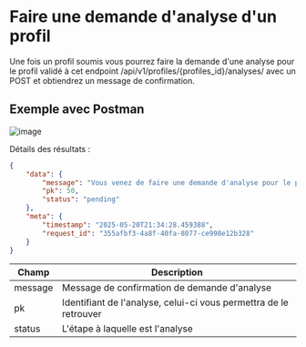 # Faire une demande d'analyse d'un profil
Une fois un profil soumis vous pourrez faire la demande d'une analyse pour le profil validé à cet endpoint /api/v1/profiles/{profiles_id}/analyses/ avec un POST et obtiendrez un message de confirmation.

## Exemple avec Postman

![image](https://github.com/user-attachments/assets/385bf441-7f4b-400d-b998-908fb2b96395)

Détails des résultats :
```json
{
    "data": {
        "message": "Vous venez de faire une demande d'analyse pour le profile 437",
        "pk": 50,
        "status": "pending"
    },
    "meta": {
        "timestamp": "2025-05-20T21:34:28.459388",
        "request_id": "355afbf3-4a8f-40fa-8077-ce998e12b328"
    }
}
```

| Champ  | Description|
| ------------- | ------------- |
| message| Message de confirmation de demande d'analyse  |
| pk | Identifiant de l'analyse, celui-ci vous permettra de le retrouver  |
| status | L'étape à laquelle est l'analyse |
